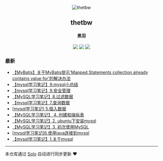 <p align="center"><img alt="thetbw" src="https://thetbw.xyz/images/thetbw.png"></p><h2 align="center">
thetbw
</h2>

<h4 align="center">黑羽</h4>
<p align="center"><a title="thetbw" target="_blank" href="https://github.com/thetbw/solo-blog"><img src="https://img.shields.io/github/last-commit/thetbw/solo-blog.svg?style=flat-square"></a>
<a title="GitHub repo size in bytes" target="_blank" href="https://github/thetbw/solo-blog"><img src="https://img.shields.io/github/repo-size/thetbw/solo-blog.svg?style=flat-square"></a>
<a title="Solo Version" target="_blank" href="https://github.com/b3log/solo/releases"><img src="https://img.shields.io/badge/solo-3.4.0-f1e05a.svg?style=flat-square"></a>
</p>

### 最新

* [【MyBatis】关于MyBatis提示‘Mapped Statements collection already contains value for’的解决办法](https://thetbw.xyz/articles/2019/04/13/1555165639350.html)
* [【mysql学习笔记】9.mysql小总结](https://thetbw.xyz/articles/2019/04/04/1554380174554.html)
* [【mysql学习笔记】9.安全管理](https://thetbw.xyz/articles/2019/03/31/1554006356903.html)
* [【MySQL学习笔记】8.过滤数据](https://thetbw.xyz/articles/2019/03/31/1553997796005.html)
* [【mysql学习笔记】7.查询数据](https://thetbw.xyz/articles/2019/03/31/1553996315293.html)
* [[mysql学习笔记] 5.插入数据](https://thetbw.xyz/articles/2019/03/31/1553996251474.html)
* [【MySQL学习笔记】 4. 创建和操纵表](https://thetbw.xyz/articles/2019/03/31/1553996223827.html)
* [【MySQL学习笔记】2. ubuntu下安装mysql](https://thetbw.xyz/articles/2019/03/31/1553996063265.html)
* [【MySQL学习笔记】3. 初次使用MySQL](https://thetbw.xyz/articles/2019/03/30/1553959765309.html)
* [[mysql学习笔记]6.使用java连接到mysql](https://thetbw.xyz/articles/2019/03/30/1553959629237.html)
* [【mysql学习笔记】1.关于mysql](https://thetbw.xyz/articles/2019/03/30/1553959367368.html)



---

本仓库通过 [Solo](https://github.com/b3log/solo) 自动进行同步更新 ❤️ 